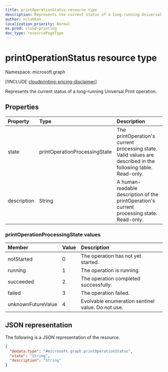 ```yaml
---
title: printOperationStatus resource type
description: Represents the current status of a long-running Universal Print operation.
author: nilakhan
localization_priority: Normal
ms.prod: cloud-printing
doc_type: resourcePageType
---
```


# printOperationStatus resource type

Namespace: microsoft.graph

[!INCLUDE [cloudprinting-pricing-disclaimer](../../includes/cloudprinting-pricing-disclaimer.md)]

Represents the current status of a long-running Universal Print operation.

## Properties
|Property|Type|Description|
|:---|:---|:---|
|state|printOperationProcessingState|The printOperation's current processing state. Valid values are described in the following table. Read-only.|
|description|String|A human-readable description of the printOperation's current processing state. Read-only.|

### printOperationProcessingState values

|Member|Value|Description|
|:---|:---|:---|
|notStarted|0|The operation has not yet started.|
|running|1|The operation is running.|
|succeeded|2|The operation completed successfully.|
|failed|3|The operation failed.|
|unknownFutureValue|4|Evolvable enumeration sentinel value. Do not use.|

## JSON representation
The following is a JSON representation of the resource.
<!-- {
  "blockType": "resource",
  "@odata.type": "microsoft.graph.printOperationStatus"
}
-->
``` json
{
  "@odata.type": "#microsoft.graph.printOperationStatus",
  "state": "String",
  "description": "String"
}
```

